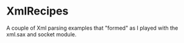 XmlRecipes
==========

A couple of Xml parsing examples that "formed" as I played with the xml.sax and socket module.
